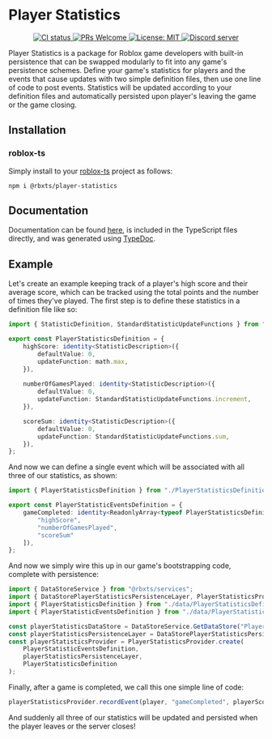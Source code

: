 # Player Statistics
<p align="center">
	<a href="https://github.com/Bytebit-Org/roblox-PlayerStatistics/actions">
        <img src="https://github.com/Bytebit-Org/roblox-PlayerStatistics/workflows/CI/badge.svg" alt="CI status" />
    </a>
	<a href="http://makeapullrequest.com">
		<img src="https://img.shields.io/badge/PRs-welcome-blue.svg" alt="PRs Welcome" />
	</a>
	<a href="https://opensource.org/licenses/MIT">
		<img src="https://img.shields.io/badge/License-MIT-blue.svg" alt="License: MIT" />
	</a>
	<a href="https://discord.gg/QEz3v8y">
		<img src="https://img.shields.io/badge/discord-join-7289DA.svg?logo=discord&longCache=true&style=flat" alt="Discord server" />
	</a>
</p>

Player Statistics is a package for Roblox game developers with built-in persistence that can be swapped modularly to fit into any game's persistence schemes.
Define your game's statistics for players and the events that cause updates with two simple definition files, then use one line of code to post events.
Statistics will be updated according to your definition files and automatically persisted upon player's leaving the game or the game closing.

## Installation
### roblox-ts
Simply install to your [roblox-ts](https://roblox-ts.com/) project as follows:
```
npm i @rbxts/player-statistics
```

## Documentation
Documentation can be found [here](https://github.com/Bytebit-Org/roblox-PlayerStatistics/tree/master/docs), is included in the TypeScript files directly, and was generated using [TypeDoc](https://typedoc.org/).

## Example
Let's create an example keeping track of a player's high score and their average score, which can be tracked using the total points and the number of times they've played. The first step is to define these statistics in a definition file like so:

```ts
import { StatisticDefinition, StandardStatisticUpdateFunctions } from "@rbxts/player-statistics";

export const PlayerStatisticsDefinition = {
    highScore: identity<StatisticDescription>({
        defaultValue: 0,
        updateFunction: math.max,
    }),
    
    numberOfGamesPlayed: identity<StatisticDescription>({
        defaultValue: 0,
        updateFunction: StandardStatisticUpdateFunctions.increment,
    }),

    scoreSum: identity<StatisticDescription>({
        defaultValue: 0,
        updateFunction: StandardStatisticUpdateFunctions.sum,
    }),
};
```

And now we can define a single event which will be associated with all three of our statistics, as shown:

```ts
import { PlayerStatisticsDefinition } from "./PlayerStatisticsDefinition";

export const PlayerStatisticEventsDefinition = {
    gameCompleted: identity<ReadonlyArray<typeof PlayerStatisticsDefinition>>([
        "highScore",
        "numberOfGamesPlayed",
        "scoreSum"
    ]),
};
```

And now we simply wire this up in our game's bootstrapping code, complete with persistence:

```ts
import { DataStoreService } from "@rbxts/services";
import { DataStorePlayerStatisticsPersistenceLayer, PlayerStatisticsProvider } from "@rbxts/player-statistics";
import { PlayerStatisticsDefinition } from "./data/PlayerStatisticsDefinition";
import { PlayerStatisticEventsDefinition } from "./data/PlayerStatisticEventsDefinition";

const playerStatisticsDataStore = DataStoreService.GetDataStore("PlayerStatistics");
const playerStatisticsPersistenceLayer = DataStorePlayerStatisticsPersistenceLayer.create(playerStatisticsDataStore);
const playerStatisticsProvider = PlayerStatisticsProvider.create(
    PlayerStatisticEventsDefinition,
    playerStatisticsPersistenceLayer,
    PlayerStatisticsDefinition
);
```

Finally, after a game is completed, we call this one simple line of code:

```ts
playerStatisticsProvider.recordEvent(player, "gameCompleted", playerScore);
```

And suddenly all three of our statistics will be updated and persisted when the player leaves or the server closes!